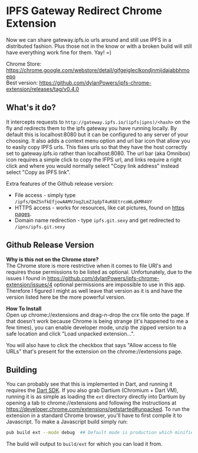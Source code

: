 IPFS Gateway Redirect Chrome Extension
======================================
Now we can share gateway.ipfs.io urls around and still use IPFS in a distributed
fashion. Plus those not in the know or with a broken build will still have
everything work fine for them. Yay! =)  

Chrome Store: https://chrome.google.com/webstore/detail/gifgeigleclkondjnmijdajabbhmoepo  
Best version: https://github.com/dylanPowers/ipfs-chrome-extension/releases/tag/v0.4.0

What's it do?
-------------
It intercepts requests to `http://gateway.ipfs.io/(ipfs|ipns)/<hash>` on the
fly and redirects them to the ipfs gateway you have running locally. By default this
is localhost:8080 but it can be configured to any server of your choosing. 
It also adds a context menu option and url bar icon that allow you
to easily copy IPFS urls. This fixes urls so that they have the host correctly
set to gateway.ipfs.io rather than localhost:8080. The url bar (aka Omnibox) icon 
requires a simple click to copy the IFPS url, and links require a right click
and where you would normally select "Copy link address" instead select "Copy as IPFS link".

Extra features of the Github release version:
* File access - simply type `/ipfs/QmZSnfkEfjowAAMVJoq2LmZJqdpT4uK6EtrcoWLqkMR4UY`
* HTTPS access - works for resources, like cat pictures, found on 
    [https pages](https://groups.google.com/d/msg/ipfs-users/IKrDkUnIk7E/b2zS2c-KysQJ).
* Domain name redirection - type `ipfs.git.sexy` and get redirected to 
    `/ipns/ipfs.git.sexy`

Github Release Version
-----------------------
__Why is this not on the Chrome store?__  
The Chrome store is more restrictive when it comes to file URI's and requires 
those permissions to be listed as optional. Unfortunately, due to the issues 
I found in https://github.com/dylanPowers/ipfs-chrome-extension/issues/4 optional 
permissions are impossible to use in this app. Therefore I figured I might as well 
leave that version as it is and have the version listed here be the more powerful 
version.

__How To Install__  
Open up chrome://extensions and drag-n-drop the crx file onto the page. If that 
doesn't work because Chrome is being strange (it's happened to me a few times), 
you can enable developer mode, unzip the zipped version to a safe location and 
click "Load unpacked extension...".  

You will also have to click the checkbox that says "Allow access to file URLs" 
that's present for the extension on the chrome://extensions page.

Building
--------
You can probably see that this is implemented in Dart, and running it requires
the [Dart SDK](https://www.dartlang.org/tools/download.html). 
If you also grab Dartium (Chromium + Dart VM), running it is as simple
as loading the `ext` directory directly into Dartium by opening a tab to 
chrome://extensions and following the instructions
at https://developer.chrome.com/extensions/getstarted#unpacked. 
To run the extension in a standard Chrome browser, you'll have to first compile
it to Javascript. To make a Javascript build simply run:
```sh
pub build ext --mode debug  ## Default mode is production which minifies the JS
```
The build will output to `build/ext` for which you can load it from.
